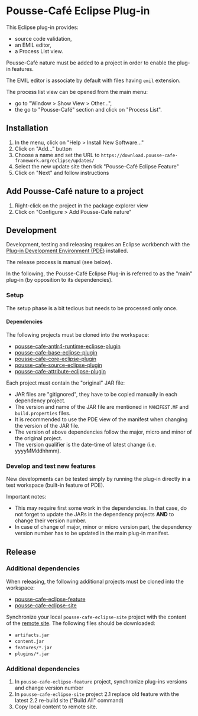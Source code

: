 # Pousse-Café Eclipse Plug-in

This Eclipse plug-in provides:

- source code validation,
- an EMIL editor,
- a Process List view.

Pousse-Café nature must be added to a project in order to enable the plug-in features.

The EMIL editor is associate by default with files having `emil` extension.

The process list view can be opened from the main menu:
- go to "Window > Show View > Other...",
- the go to "Pousse-Café" section and click on "Process List".

## Installation

1. In the menu, click on "Help > Install New Software..."
2. Click on "Add..." button
3. Choose a name and set the URL to `https://download.pousse-cafe-framework.org/eclipse/updates/`
4. Select the new update site then tick "Pousse-Café Eclipse Feature"
5. Click on "Next" and follow instructions

## Add Pousse-Café nature to a project

1. Right-click on the project in the package explorer view
2. Click on "Configure > Add Pousse-Café nature"

## Development

Development, testing and releasing requires an Eclipse workbench with
the [Plug-in Development Environment (PDE)](https://www.eclipse.org/pde/) installed.

The release process is manual (see below).

In the following, the Pousse-Café Eclipse Plug-in is referred to as the "main" plug-in (by opposition to its
dependencies).

### Setup

The setup phase is a bit tedious but needs to be processed only once.

#### Dependencies

The following projects must be cloned into the workspace:

- [pousse-cafe-antlr4-runtime-eclipse-plugin](https://github.com/pousse-cafe/pousse-cafe-antlr4-runtime-eclipse-plugin)
- [pousse-cafe-base-eclipse-plugin](https://github.com/pousse-cafe/pousse-cafe-base-eclipse-plugin)
- [pousse-cafe-core-eclipse-plugin](https://github.com/pousse-cafe/pousse-cafe-core-eclipse-plugin)
- [pousse-cafe-source-eclipse-plugin](https://github.com/pousse-cafe/pousse-cafe-source-eclipse-plugin)
- [pousse-cafe-attribute-eclipse-plugin](https://github.com/pousse-cafe/pousse-cafe-attribute-eclipse-plugin)

Each project must contain the "original" JAR file:

- JAR files are "gitignored", they have to be copied manually in each dependency project.
- The version and name of the JAR file are mentioned in `MANIFEST.MF` and `build.properties` files.
- It is recommended to use the PDE view of the manifest when changing the version of the JAR file.
- The version of above dependencies follow the major, micro and minor of the original project.
- The version qualifier is the date-time of latest change (i.e. yyyyMMddhhmm).

### Develop and test new features

New developments can be tested simply by running the plug-in directly in a test workspace (built-in feature of PDE).

Important notes:
- This may require first some work in the dependencies. In that case, do not forget to update the JARs in the dependency 
projects **AND** to change their version number.
- In case of change of major, minor or micro version part, the dependency version number has to be updated in the main 
plug-in manifest.

## Release

### Additional dependencies

When releasing, the following additional projects must be cloned into the workspace:

- [pousse-cafe-eclipse-feature](https://github.com/pousse-cafe/pousse-cafe-eclipse-feature)
- [pousse-cafe-eclipse-site](https://github.com/pousse-cafe/pousse-cafe-eclipse-site)

Synchronize your local `pousse-cafe-eclipse-site` project with the content of the
[remote site](http://download.pousse-cafe-framework.org/eclipse/updates/). The following files should be downloaded:

- `artifacts.jar`
- `content.jar`
- `features/*.jar`
- `plugins/*.jar`

### Additional dependencies

1. In `pousse-cafe-eclipse-feature` project, synchronize plug-ins versions and change version number
2. In `pousse-cafe-eclipse-site` project
    2.1 replace old feature with the latest
    2.2 re-build site ("Build All" command)
3. Copy local content to remote site.
